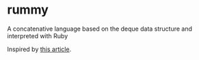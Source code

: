 # rummy
A concatenative language based on the deque data structure and interpreted with Ruby

Inspired by [this article](https://concatenative.org/wiki/view/Deque).
